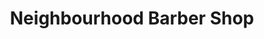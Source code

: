 ---
title: "Neighbourhood Barber Shop"
url: /north-vancouver/neighbourhood-barber-shop/
shop: Friseur
---